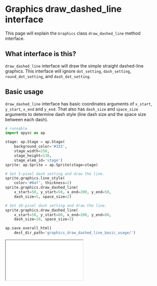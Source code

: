 # Graphics draw_dashed_line interface

This page will explain the `Graphics` class `draw_dashed_line` method interface.

## What interface is this?

`draw_dashed_line` interface will draw the simple straight dashed-line graphics. This interface will ignore `dot_setting`, `dash_setting`, `round_dot_setting`, and `dash_dot_setting`.

## Basic usage

`draw_dashed_line` interface has basic coordinates arguments of `x_start`, `y_start`, `x_end` and `y_end`. That also has `dash_size` and `space_size` arguments to determine dash style (line dash size and the space size between each dash).

```py
# runnable
import apysc as ap

stage: ap.Stage = ap.Stage(
    background_color='#333',
    stage_width=250,
    stage_height=130,
    stage_elem_id='stage')
sprite: ap.Sprite = ap.Sprite(stage=stage)

# Set 5-pixel dash setting and draw the line.
sprite.graphics.line_style(
    color='#0af', thickness=2)
sprite.graphics.draw_dashed_line(
    x_start=50, y_start=50, x_end=200, y_end=50,
    dash_size=5, space_size=2)

# Set 10-pixel dash setting and draw the line.
sprite.graphics.draw_dashed_line(
    x_start=50, y_start=80, x_end=200, y_end=80,
    dash_size=10, space_size=2)

ap.save_overall_html(
    dest_dir_path='graphics_draw_dashed_line_basic_usage/')
```

<iframe src="static/graphics_draw_dashed_line_basic_usage/index.html" width="250" height=130></iframe>
